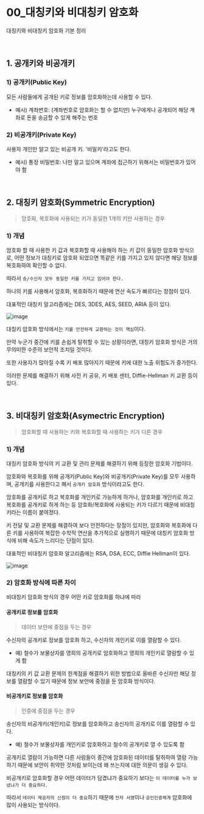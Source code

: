 # 00_대칭키와 비대칭키 암호화

대칭키와 비대칭키 암호화 기본 정리

<br>

## 1. 공개키와 비공개키

### 1) 공개키(Public Key)

모든 사람들에게 공개된 키로 정보를 암호화하는데 사용할 수 있다.

- 예시) 계좌번호: (계좌번호로 암호화는 할 수 없지만) 누구에게나 공개되어 해당 계좌로 돈을 송금할 수 있게 해주는 번호

### 2) 비공개키(Private Key)

사용자 개인만 알고 있는 비공개 키. '비밀키'라고도 한다.

- 예시) 통장 비밀번호: 나만 알고 있으며 계좌에 접근하기 위해서는 비밀번호가 있어야 함

<br>

## 2. 대칭키 암호화(Symmetric Encryption)

> 암호화, 복호화에 사용되는 키가 동일한 1개의 키만 사용하는 경우

### 1) 개념

암호화 할 때 사용한 키 값과 복호화할 때 사용해야 하는 키 값이 동일한 암호화 방식으로, 어떤 정보가 대칭키로 암호화 되었으면 똑같은 키를 가지고 있지 않다면 해당 정보를 복호화하여 확인할 수 없다.

따라서 `송/수신자 모두 동일한 키를 가지고 있어야 한다.` 

하나의 키를 사용해서 암호화, 복호화하기 때문에 연산 속도가 빠르다는 장점이 있다.

대표적인 대칭키 알고리즘에는 DES, 3DES, AES, SEED, ARIA 등이 있다.

![image](https://github.com/siwon-park/Algorithm-DataStructure/assets/93081720/3486be26-4cdc-4052-8928-0e102a8e6af9)

대칭키 암호화 방식에서는 `키를 안전하게 교환하는 것이 핵심`이다.

만약 누군가 중간에 키를 손쉽게 탈취할 수 있는 상황이라면, 대칭키 암호화 방식은 거의 무의미한 수준의 보안적 조치일 것이다.

또한 사용자가 많아질 수록 키 배포 많아지기 때문에 키에 대한 노출 위험도가 증가한다.

이러한 문제를 해결하기 위해 사전 키 공유, 키 배포 센터, Diffie-Hellman 키 교환 등이 있다.

<br>

## 3. 비대칭키 암호화(Asymectric Encryption)

> 암호화할 때 사용하는 키와 복호화할 때 사용하는 키가 다른 경우

### 1) 개념

대칭키 암호화 방식의 키 교환 및 관리 문제를 해결하기 위해 등장한 암호화 기법이다.

암호화와 복호화를 위해 공개키(Public Key)와 비공개키(Private Key)를 모두 사용하며, 공개키를 사용한다고 해서 `공개키 암호화` 방식이라고도 한다.

암호화를 공개키로 하고 복호화를 개인키로 가능하게 하거나, 암호화를 개인키로 하고 복호화를 공개키로 하게 하는 등 암호화/복호화에 사용되는 키가 다르기 때문에 비대칭키라는 이름이 붙여졌다.

키 전달 및 교환 문제를 해결하여 보다 안전하다는 장점이 있지만, 암호화와 복호화에 다른 키를 사용하여 복잡한 수학적 연산을 추가적으로 실행하기 때문에 대칭키 암호화 방식에 비해 속도가 느리다는 단점이 있다.

대표적인 비대칭키 암호화 알고리즘에는 RSA, DSA, ECC, Diffie Hellman이 있다.

![image](https://github.com/siwon-park/Algorithm-DataStructure/assets/93081720/6ddd760e-e912-49b0-953a-7271ae1e0137)

### 2) 암호화 방식에 따른 차이

비대칭키 암호화 방식의 경우 어떤 키로 암호화를 하냐에 따라 

#### 공개키로 정보를 암호화

> 데이터 보안에 중점을 두는 경우

수신자의 공개키로 정보를 암호화 하고, 수신자의 개인키로 이를 열람할 수 있다.

- 예) 철수가 보물상자를 영희의 공개키로 암호화하고 영희의 개인키로 열람할 수 있게 함

대칭키의 키 값 교환 문제의 한계점을 해결하기 위한 방법으로 올바른 수신자만 해당 정보를 열람할 수 있기 때문에 정보 보안에 중점을 둔 암호화 방식이다.

#### 비공개키로 정보를 암호화

> 인증에 중점을 두는 경우

송신자의 비공개키(개인키)로 정보를 암호화하고 송신자의 공개키로 이를 열람할 수 있다.

- 예) 철수가 보물상자를 개인키로 암호화하고 철수의 공개키로 열 수 있도록 함

공개키로 열람이 가능하면 다른 사람들이 중간에 암호화된 데이터를 탈취하여 열람 가능하기 때문에 보안이 취약한 것처럼 보이는데 왜 쓰는지에 대한 의문이 생길 수 있다.

비공개키로 암호화할 경우 어떤 데이터가 담겼냐가 중요하기 보다는 `이 데이터를 누가 보냈냐가 더 중요하다.`

따라서 `데이터 제공자의 신원이 더 중요`하기 때문에 `전자 서명`이나 `공인인증체계` 암호화에 많이 사용되는 방식이다.

<br>